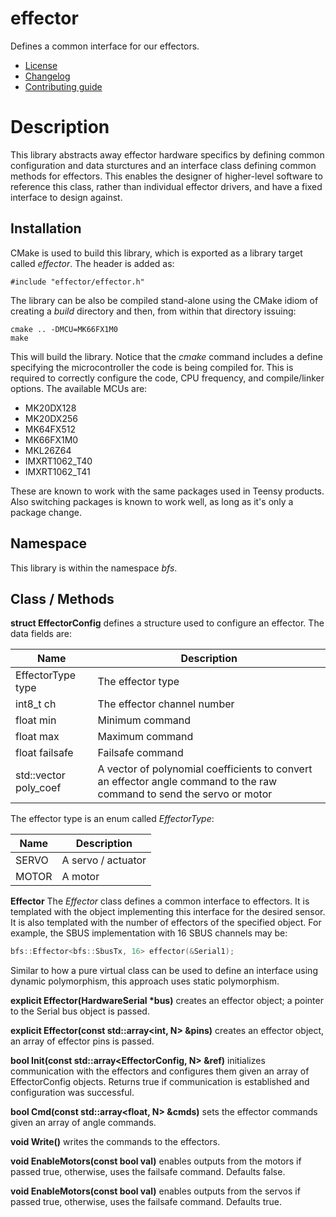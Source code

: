 # effector
Defines a common interface for our effectors.
   * [License](LICENSE.md)
   * [Changelog](CHANGELOG.md)
   * [Contributing guide](CONTRIBUTING.md)

# Description
This library abstracts away effector hardware specifics by defining common configuration and data sturctures and an interface class defining common methods for effectors. This enables the designer of higher-level software to reference this class, rather than individual effector drivers, and have a fixed interface to design against.

## Installation
CMake is used to build this library, which is exported as a library target called *effector*. The header is added as:

```
#include "effector/effector.h"
```

The library can be also be compiled stand-alone using the CMake idiom of creating a *build* directory and then, from within that directory issuing:

```
cmake .. -DMCU=MK66FX1M0
make
```

This will build the library. Notice that the *cmake* command includes a define specifying the microcontroller the code is being compiled for. This is required to correctly configure the code, CPU frequency, and compile/linker options. The available MCUs are:
   * MK20DX128
   * MK20DX256
   * MK64FX512
   * MK66FX1M0
   * MKL26Z64
   * IMXRT1062_T40
   * IMXRT1062_T41

These are known to work with the same packages used in Teensy products. Also switching packages is known to work well, as long as it's only a package change.

## Namespace
This library is within the namespace *bfs*.

## Class / Methods

**struct EffectorConfig** defines a structure used to configure an effector. The data fields are:

| Name | Description |
| --- | --- |
| EffectorType type | The effector type |
| int8_t ch | The effector channel number |
| float min | Minimum command |
| float max | Maximum command |
| float failsafe | Failsafe command |
| std::vector<float> poly_coef | A vector of polynomial coefficients to convert an effector angle command to the raw command to send the servo or motor |

The effector type is an enum called *EffectorType*:

| Name | Description |
| --- | --- |
| SERVO | A servo / actuator |
| MOTOR | A motor |

**Effector** The *Effector* class defines a common interface to effectors. It is templated with the object implementing this interface for the desired sensor. It is also templated with the number of effectors of the specified object. For example, the SBUS implementation with 16 SBUS channels may be:

```C++
bfs::Effector<bfs::SbusTx, 16> effector(&Serial1);
```

Similar to how a pure virtual class can be used to define an interface using dynamic polymorphism, this approach uses static polymorphism.

**explicit Effector(HardwareSerial &ast;bus)** creates an effector object; a pointer to the Serial bus object is passed.

**explicit Effector(const std::array<int, N> &pins)** creates an effector object, an array of effector pins is passed.

**bool Init(const std::array<EffectorConfig, N> &ref)** initializes communication with the effectors and configures them given an array of EffectorConfig objects. Returns true if communication is established and configuration was successful.

**bool Cmd(const std::array<float, N> &cmds)** sets the effector commands given an array of angle commands.

**void Write()** writes the commands to the effectors.

**void EnableMotors(const bool val)** enables outputs from the motors if passed true, otherwise, uses the failsafe command. Defaults false.

**void EnableMotors(const bool val)** enables outputs from the servos if passed true, otherwise, uses the failsafe command. Defaults true.

